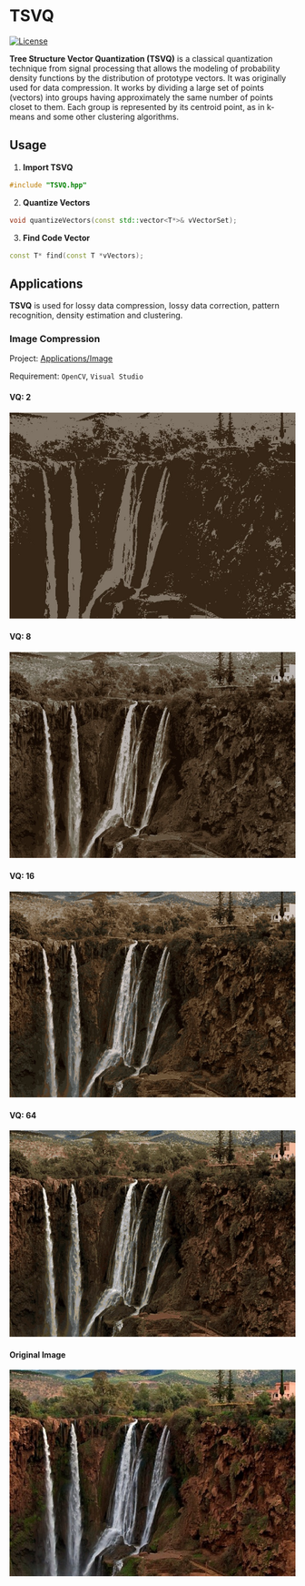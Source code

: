 # TSVQ
[![License](https://img.shields.io/badge/license-BSD-blue.svg)](LICENSE) 

**Tree Structure Vector Quantization (TSVQ)** is a classical quantization technique from signal processing that allows the modeling of probability density functions by the distribution of prototype vectors. It was originally used for data compression. It works by dividing a large set of points (vectors) into groups having approximately the same number of points closet to them. Each group is represented by its centroid point, as in k-means and some other clustering algorithms.

## Usage
1. **Import TSVQ**
```C++
#include "TSVQ.hpp"
```
2. **Quantize Vectors**
```C++
void quantizeVectors(const std::vector<T*>& vVectorSet);
```
3. **Find Code Vector**
```C++
const T* find(const T *vVectors);
```

## Applications
**TSVQ** is used for lossy data compression, lossy data correction, pattern recognition, density estimation and clustering.

### Image Compression
Project: [Applications/Image](https://github.com/leechengpeng/TSVQ/tree/master/Applications/Image)

Requirement: `OpenCV`, `Visual Studio`
#### VQ: 2
![VQ2](Resources/Image/VQ2.jpg)
#### VQ: 8
![VQ8](Resources/Image/VQ8.jpg)
#### VQ: 16
![VQ16](Resources/Image/VQ16.jpg)
#### VQ: 64
![VQ64](Resources/Image/VQ64.jpg)
#### Original Image
![original](Resources/Image/waterfall.jpg)
